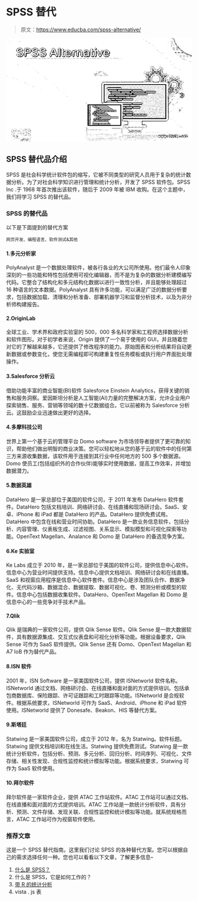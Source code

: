 # SPSS 替代

> 原文：<https://www.educba.com/spss-alternative/>

![SPSS Alternative](img/77569fd57381e4662bf87bc04093eb05.png)



## SPSS 替代品介绍

SPSS 是社会科学统计软件包的缩写，它被不同类型的研究人员用于复杂的统计数据分析。为了对社会科学知识进行管理和统计分析，开发了 SPSS 软件包。SPSS Inc .于 1968 年首次推出该软件，随后于 2009 年被 IBM 收购。在这个主题中，我们将学习 SPSS 的替代品。

### SPSS 的替代品

以下是下面提到的替代方案

<small>网页开发、编程语言、软件测试&其他</small>

#### 1.多元分析家

PolyAnalyst 是一个数据处理软件，被各行各业的大公司所使用。他们最令人印象深刻的一些功能和特性包括使用可视化编辑器，而不是为复杂的数据分析建模编写代码。它整合了结构化和多元结构化数据以进行一致性分析，并且能够处理超过 16 种语言的文本数据。PolyAnalyst 具有许多功能，可以满足广泛的数据分析要求，包括数据加载、清理和分析准备、部署机器学习和监督分析技术，以及为非分析师构建报告。

#### 2.OriginLab

全球工业、学术界和政府实验室的 500，000 多名科学家和工程师选择数据分析和软件图形。对于初学者来说，Origin 提供了一个易于使用的 GUI，并且随着您对它的了解越来越多，它还提供了修改程序的能力。原始图表和分析结果将自动更新数据或参数变化，使您无需编程即可构建重复性任务模板或执行用户界面批处理操作。

#### 3.Salesforce 分析云

借助功能丰富的商业智能(BI)软件 Salesforce Einstein Analytics，获得关键的销售和服务洞察。爱因斯坦分析是人工智能(AI)力量的完整解决方案，允许企业用户探索销售、服务、营销等领域的数十亿数据组合。它以前被称为 Salesforce 分析云。这鼓励企业迅速做出更好的选择。

#### 4.多摩科技公司

世界上第一个基于云的管理平台 Domo software 为市场领导者提供了更可靠的知识，帮助他们做出明智的商业决策。您可以轻松地从您的基于云的软件中的任何第三方来源收集数据，该软件用于连接到其行业中任何地方的 500 多个数据源。Domo 使员工(包括组织外的合作伙伴)能够实时使用数据，提高工作效率，并增加数据潜力。

#### 5.数据英雄

DataHero 是一家总部位于美国的软件公司，于 2011 年发布 DataHero 软件套件。DataHero 包括文档培训、网络研讨会、在线直播和现场研讨会。SaaS、安卓、iPhone 和 iPad 都是 DataHero 的产品。DataHero 提供免费试用。DataHero 中包含在线和营业时间协助。DataHero 是一款业务信息软件，包括分析、内容管理、仪表板生成、过滤视图、关系显示、模拟模型和可视化探索等功能。OpenText Magellan、Analance 和 Domo 是 DataHero 的备选竞争方案。

#### 6.Ke 实验室

Ke Labs 成立于 2010 年，是一家总部位于美国的软件公司，提供信息中心软件。信息中心为营业时间提供支持。信息中心提供文档培训、网络研讨会和在线直播。SaaS 和视窗应用程序是信息中心软件套件。信息中心是涉及团队合作、数据净化、无代码沙箱、数据混合、数据提取、数据可视化、卷、预测分析或模型的软件。信息中心包括数据收集软件。DataHero、OpenText Magellan 和 Domo 是信息中心的一些竞争对手技术产品。

#### 7.Qlik

Qlik 是瑞典的一家软件公司，提供 Qlik Sense 软件。Qlik Sense 是一款大数据软件，具有数据源集成、交互式仪表盘和可视化分析等功能。根据设备要求，Qlik Sense 可作为 SaaS 软件提供。Qlik Sense 还有 Domo、OpenText Magellan 和 A7 IoB 作为替代产品。

#### 8.ISN 软件

2001 年，ISN Software 是一家美国软件公司，提供 ISNetworld 软件名称。ISNetworld 通过文档、网络研讨会、在线直播和面对面的方式提供培训。包括承包商数据库、保险跟踪、许可证跟踪和工时跟踪等功能。ISNetworld 是合规软件。根据系统要求，ISNetworld 可作为 SaaS、Android、iPhone 和 iPad 软件使用。ISNetworld 提供了 Donesafe、Beakon、HIS 等替代方案。

#### 9.斯塔廷

Statwing 是一家美国软件公司，成立于 2012 年，名为 Statwing。软件标题。Statwing 提供文档培训和在线生活。Statwing 提供免费测试。Statwing 是一款统计分析软件，包括分析、预测、多元分析、回归分析、时间序列、可视化、文件存储、相关性发现、合规性监控和统计模拟等功能。根据系统要求，Statwing 可作为 SaaS 软件使用。

#### 10.拜尔软件

拜尔软件是一家软件企业，提供 ATAC 工作站软件。ATAC 工作站可以通过文档、在线直播和面对面的方式提供培训。ATAC 工作站是一款统计分析软件，具有分析、预测、文件存储、发现关联、合规性监控和统计模拟等功能。就系统规格而言，ATAC 工作站可作为视窗软件使用。

### 推荐文章

这是一个 SPSS 替代指南。这里我们讨论 SPSS 的各种替代方案。您可以根据自己的需求选择任何一种。您也可以看看以下文章，了解更多信息–

1.  [什么是 SPSS？](https://www.educba.com/what-is-spss/)
2.  什么是 SPSS，它是如何工作的？
3.  [带 R 的统计分析](https://www.educba.com/statistical-analysis-with-r/)
4.  vista . js 表






